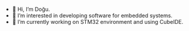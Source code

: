 - 👋 Hi, I’m Doğu.
- 👀 I’m interested in developing software for embedded systems.
- 🌱 I’m currently working on STM32 environment and using CubeIDE.

<!---
dogualpay/dogualpay is a ✨ special ✨ repository because its `README.md` (this file) appears on your GitHub profile.
You can click the Preview link to take a look at your changes.
--->
